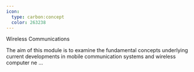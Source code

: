 ```yaml
---
icon:
  type: carbon:concept
  color: 263238
---
```

Wireless Communications

The aim of this module is to examine the fundamental concepts underlying current developments in mobile communication systems and wireless computer ne ... 
